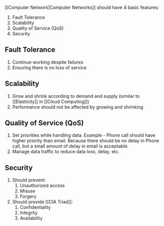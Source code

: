 
[[Computer Network|Computer Networks]] should have 4 basic features:

1. Fault Tolerance
2. Scalability
3. Quality of Service (QoS)
4. Security

## Fault Tolerance

1. Continue working despite failures
2. Ensuring there is no loss of service

## Scalability

1. Grow and shrink according to demand and supply (similar to [[Elasticity]] in [[Cloud Computing]])
2. Performance should not be affected by growing and shrinking

## Quality of Service (QoS)

1. Set priorities while handling data. Example - Phone call should have higher priority than email. Because there should be no delay in Phone call, but a small amount of delay in email is acceptable.
2. Manage data traffic to reduce data loss, delay, etc.

## Security

1. Should prevent:
	1. Unauthorized access
	2. Misuse
	3. Forgery
2. Should provide [[CIA Triad]]:
	1. Confidentiality
	2. Integrity
	3. Availability
